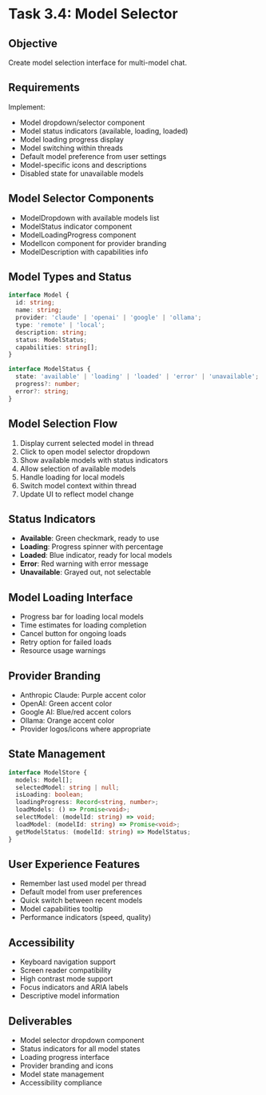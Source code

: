 # Task 3.4: Model Selector

## Objective
Create model selection interface for multi-model chat.

## Requirements
Implement:
- Model dropdown/selector component
- Model status indicators (available, loading, loaded)
- Model loading progress display
- Model switching within threads
- Default model preference from user settings
- Model-specific icons and descriptions
- Disabled state for unavailable models

## Model Selector Components
- ModelDropdown with available models list
- ModelStatus indicator component
- ModelLoadingProgress component
- ModelIcon component for provider branding
- ModelDescription with capabilities info

## Model Types and Status
```typescript
interface Model {
  id: string;
  name: string;
  provider: 'claude' | 'openai' | 'google' | 'ollama';
  type: 'remote' | 'local';
  description: string;
  status: ModelStatus;
  capabilities: string[];
}

interface ModelStatus {
  state: 'available' | 'loading' | 'loaded' | 'error' | 'unavailable';
  progress?: number;
  error?: string;
}
```

## Model Selection Flow
1. Display current selected model in thread
2. Click to open model selector dropdown
3. Show available models with status indicators
4. Allow selection of available models
5. Handle loading for local models
6. Switch model context within thread
7. Update UI to reflect model change

## Status Indicators
- **Available**: Green checkmark, ready to use
- **Loading**: Progress spinner with percentage
- **Loaded**: Blue indicator, ready for local models
- **Error**: Red warning with error message
- **Unavailable**: Grayed out, not selectable

## Model Loading Interface
- Progress bar for loading local models
- Time estimates for loading completion
- Cancel button for ongoing loads
- Retry option for failed loads
- Resource usage warnings

## Provider Branding
- Anthropic Claude: Purple accent color
- OpenAI: Green accent color
- Google AI: Blue/red accent colors
- Ollama: Orange accent color
- Provider logos/icons where appropriate

## State Management
```typescript
interface ModelStore {
  models: Model[];
  selectedModel: string | null;
  isLoading: boolean;
  loadingProgress: Record<string, number>;
  loadModels: () => Promise<void>;
  selectModel: (modelId: string) => void;
  loadModel: (modelId: string) => Promise<void>;
  getModelStatus: (modelId: string) => ModelStatus;
}
```

## User Experience Features
- Remember last used model per thread
- Default model from user preferences
- Quick switch between recent models
- Model capabilities tooltip
- Performance indicators (speed, quality)

## Accessibility
- Keyboard navigation support
- Screen reader compatibility
- High contrast mode support
- Focus indicators and ARIA labels
- Descriptive model information

## Deliverables
- Model selector dropdown component
- Status indicators for all model states
- Loading progress interface
- Provider branding and icons
- Model state management
- Accessibility compliance